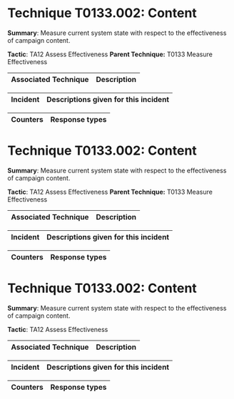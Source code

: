 # Technique T0133.002: Content

**Summary**: Measure current system state with respect to the effectiveness of campaign content.

**Tactic**: TA12 Assess Effectiveness **Parent Technique:** T0133 Measure Effectiveness


| Associated Technique | Description |
| --------- | ------------------------- |



| Incident | Descriptions given for this incident |
| -------- | -------------------- |



| Counters | Response types |
| -------- | -------------- |


# Technique T0133.002: Content

**Summary**: Measure current system state with respect to the effectiveness of campaign content.

**Tactic**: TA12 Assess Effectiveness **Parent Technique:** T0133 Measure Effectiveness


| Associated Technique | Description |
| --------- | ------------------------- |



| Incident | Descriptions given for this incident |
| -------- | -------------------- |



| Counters | Response types |
| -------- | -------------- |


# Technique T0133.002: Content

**Summary**: Measure current system state with respect to the effectiveness of campaign content.

**Tactic**: TA12 Assess Effectiveness


| Associated Technique | Description |
| --------- | ------------------------- |



| Incident | Descriptions given for this incident |
| -------- | -------------------- |



| Counters | Response types |
| -------- | -------------- |


